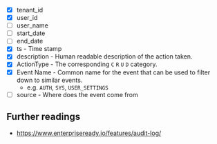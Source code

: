 
- [x] tenant_id
- [x] user_id
- [ ] user_name
- [ ] start_date
- [ ] end_date
- [x] ts - Time stamp
- [x] description - Human readable description of the action taken.
- [x] ActionType - The corresponding `C` `R` `U` `D` category.
- [x] Event Name - Common name for the event that can be used to filter down to similar events.
  - e.g. `AUTH`, `SYS`, `USER_SETTINGS`
- [ ] source - Where does the event come from
  
## Further readings

- https://www.enterpriseready.io/features/audit-log/
